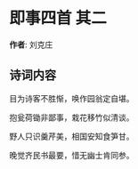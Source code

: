 # 即事四首  其二

**作者**: 刘克庄

## 诗词内容

目为诗客不胜惭，唤作园翁定自堪。

抱瓮荷锄非鄙事，栽花移竹似清谈。

野人只识羹芹美，相国安知食笋甘。

晚觉齐民书最要，惜无幽士肯同参。

